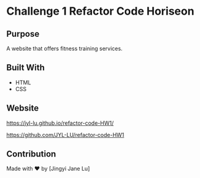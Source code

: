 # Challenge 1 Refactor Code Horiseon

## Purpose

A website that offers fitness training services.

## Built With

- HTML
- CSS

## Website

https://jyl-lu.github.io/refactor-code-HW1/

https://github.com/JYL-LU/refactor-code-HW1

## Contribution

Made with ❤️ by [Jingyi Jane Lu]
